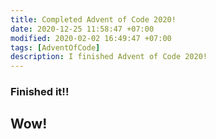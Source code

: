 ```yaml
---
title: Completed Advent of Code 2020!
date: 2020-12-25 11:58:47 +07:00
modified: 2020-02-02 16:49:47 +07:00
tags: [AdventOfCode]
description: I finished Advent of Code 2020!
---
```


### Finished it!!

## Wow!
